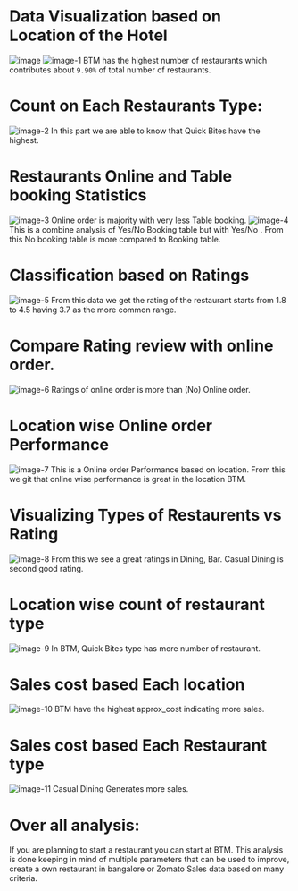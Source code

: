 # Data Visualization based on Location of the Hotel
![image](https://github.com/user-attachments/assets/dd01e954-47aa-40a9-9198-fd5598bdf64f)
![image-1](https://github.com/user-attachments/assets/9ef4a5ed-d82a-40cd-82a5-1f86b44a3ece)
BTM has the highest number of restaurants which contributes about `9.90%` of total number of restaurants.
# Count on Each Restaurants Type:
![image-2](https://github.com/user-attachments/assets/e55c9041-3995-470f-91c6-40fc18670470)
In this part we are able to know that Quick Bites have the highest.
# Restaurants Online and Table booking Statistics
![image-3](https://github.com/user-attachments/assets/c598f234-f4d9-4f8d-841a-253148ef1ecc)
Online order is majority with very less Table booking.
![image-4](https://github.com/user-attachments/assets/4f107399-8319-4382-b71b-0fce8ea8a7bf)
This is a combine analysis of Yes/No Booking table but with Yes/No .
From this No booking table is more compared to Booking table. 
# Classification based on Ratings
![image-5](https://github.com/user-attachments/assets/624527ee-9fc0-4f55-99f9-cd67aeb29238)
From this data we get the rating of the restaurant starts from 1.8 to 4.5 having 3.7 as the more common range.
# Compare Rating review with online order.
![image-6](https://github.com/user-attachments/assets/7458cae7-dec6-499f-8d6f-2c176e8c9c91)
Ratings of online order is more than (No) Online order.
# Location wise Online order Performance
![image-7](https://github.com/user-attachments/assets/02afaee9-4b50-4a6d-ba17-99e51b966853)
This is a Online order Performance based on location. From this we git that online wise performance is great in the location BTM. 
# Visualizing Types of Restaurents vs Rating
![image-8](https://github.com/user-attachments/assets/a4f7594d-f54e-4f26-88b0-eba2df8d4265)
From this we see a great ratings in Dining, Bar. Casual Dining is second good rating.
# Location wise count of restaurant type
![image-9](https://github.com/user-attachments/assets/ce75688a-f1cb-4d3a-a53e-84587f67ed93)
In BTM, Quick Bites type has more number of restaurant.
# Sales cost based Each location 
![image-10](https://github.com/user-attachments/assets/c53e424c-8ce0-424c-bb10-6a8073310c7d)
BTM have the highest approx_cost indicating more sales.
# Sales cost based Each Restaurant type
![image-11](https://github.com/user-attachments/assets/505f7ffb-02cb-4bd5-a76f-c69317c2999d)
Casual Dining Generates more sales.

# Over all analysis:
If you are planning to start a restaurant you can start at BTM. This analysis is done keeping in mind of multiple parameters that can be used to improve, create a own restaurant in bangalore or Zomato Sales data based on many criteria. 
